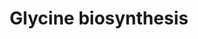 ---
annotations:
- type: Pathway Ontology
  value: glycine biosynthetic pathway
authors:
- J.Heckman
- MaintBot
- Christine Chichester
- Egonw
- Khanspers
description: Based on http://pathway.yeastgenome.org/biocyc/
last-edited: 2017-07-21
organisms:
- Saccharomyces cerevisiae
redirect_from:
- /index.php/Pathway:WP261
- /instance/WP261
schema-jsonld:
- '@context': https://schema.org/
  '@id': https://wikipathways.github.io/pathways/WP261.html
  '@type': Dataset
  creator:
    '@type': Organization
    name: WikiPathways
  description: Based on http://pathway.yeastgenome.org/biocyc/
  keywords:
  - SHM1
  - L-glycine
  - pyruvate
  - SHM2
  - 5,10-methylene-THF
  - THF
  - L-threonine
  - acetaldehyde
  - L-alanine
  - L-serine
  - glyoxylate
  - AGX1
  - H2O
  - GLY1
  license: CC0
  name: Glycine biosynthesis
seo: CreativeWork
title: Glycine biosynthesis
wpid: WP261
---